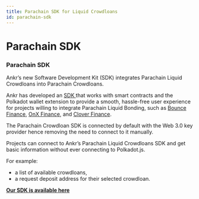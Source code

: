 ```yaml
---
title: Parachain SDK for Liquid Crowdloans
id: parachain-sdk
---
```


# Parachain SDK

### **Parachain SDK**

Ankr’s new Software Development Kit (SDK) integrates Parachain Liquid Crowdloans into Parachain Crowdloans.

Ankr has developed an [ SDK ](https://www.npmjs.com/package/@ankr.com/stakefi-polkadot) that works with smart contracts and the Polkadot wallet extension to provide a smooth, hassle-free user experience for projects willing to integrate Parachain Liquid Bonding, such as [Bounce Finance](https://bounce.finance), [OnX Finance](https://onx.finance), and [Clover Finance](https://clover.finance).

The Parachain Crowdloan SDK is connected by default with the Web 3.0 key provider hence removing the need to connect to it manually.

Projects can connect to Ankr’s Parachain Liquid Crowdloans SDK and get basic information without ever connecting to Polkadot.js.

For example:

* a list of available crowdloans,
* a request deposit address for their selected crowdloan.

[**Our SDK is available here**](https://www.npmjs.com/package/@ankr.com/stakefi-polkadot)